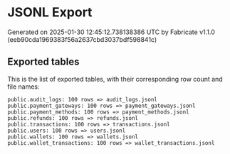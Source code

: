# JSONL Export

Generated on 2025-01-30 12:45:12.738138386 UTC by Fabricate v1.1.0 (eeb90cda1969383f56a2637cbd3037bdf598841c)

## Exported tables

This is the list of exported tables, with their corresponding row count and file names:

    public.audit_logs: 100 rows => audit_logs.jsonl
    public.payment_gateways: 100 rows => payment_gateways.jsonl
    public.payment_methods: 100 rows => payment_methods.jsonl
    public.refunds: 100 rows => refunds.jsonl
    public.transactions: 100 rows => transactions.jsonl
    public.users: 100 rows => users.jsonl
    public.wallets: 100 rows => wallets.jsonl
    public.wallet_transactions: 100 rows => wallet_transactions.jsonl